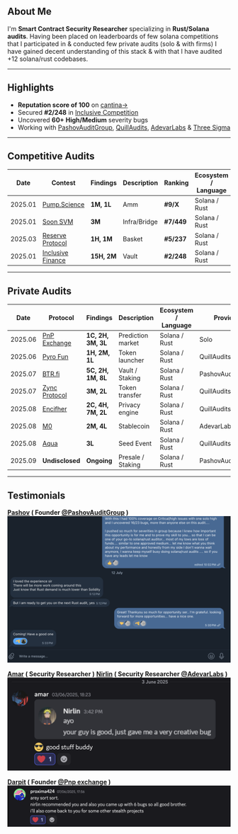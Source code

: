 ## About Me 
I'm **Smart Contract Security Researcher** specializing in **Rust/Solana audits**.  Having been placed on leaderboards of few solana competitions that I participated in & conducted few private audits (solo & with firms) I have gained decent understanding of this stack & with that I have audited +12 solana/rust codebases.

---

## Highlights

-  **Reputation score of 100** on [cantina→](https://cantina.xyz/u/chitresh)
-  Secured **#2/248** in [Inclusive Competition](https://cantina.xyz/competitions/3eff5a8f-b73a-4cfe-8c54-546b475548f0)
-  Uncovered **60+ High/Medium** severity bugs
-  Working with [PashovAuditGroup](https://x.com/PashovAuditGrp), [QuillAudits](https://x.com/QuillAudits_AI), [AdevarLabs](https://x.com/AdevarLabs) & [Three Sigma](https://x.com/threesigmaxyz)

---

## Competitive Audits

|  Date |  Contest |  Findings |  Description |  Ranking |  Ecosystem / Language |
|------|-----------|-------------|----------------|------------|------------------------|
| 2025.01   | [Pump.Science](https://code4rena.com/audits/2025-01-pump-science) | **1M, 1L** | Amm | **#9/X** | Solana / Rust | 
| 2025.01   | [Soon SVM](https://cantina.xyz/competitions/08c2b0b4-8449-4136-82a2-7074ccdfffac) | **3M** | Infra/Bridge | **#7/449** | Solana / Rust |
| 2025.03   | [Reserve Protocol](https://cantina.xyz/competitions/8b94becd-54e7-41cd-88e6-caae7becc76a) | **1H, 1M** | Basket | **#5/237** | Solana / Rust |
| 2025.01   | [Inclusive Finance](https://cantina.xyz/competitions/3eff5a8f-b73a-4cfe-8c54-546b475548f0) | **15H, 2M** | Vault | **#2/248**  | Solana / Rust |

---

## Private Audits

|  Date |  Protocol     |  Findings           |  Description     |  Ecosystem / Language |  Provider       |  Report                                                                 |
|------|----------------|----------------------|-------------------|------------------------|------------------|--------------------------------------------------------------------------|
| 2025.06   | [PnP Exchange](https://pnp.exchange) | **1C, 2H, 3M, 3L** | Prediction market      | Solana / Rust      | Solo             | [Link](https://github.com/ctrusonchain/ctrusonchain/blob/main/reports/pnpreport.md) |
| 2025.06   | [Pyro Fun](https://pyro.fun/)        | **1H, 2M, 1L**         | Token launcher         | Solana / Rust      | QuillAudits       | *Not public*                                                               |
| 2025.07   | [BTR.fi](https://btr.fi/)            | **5C, 2H, 1M, 8L** | Vault / Staking        | Solana / Rust      | PashovAuditGroup  | *Not public*                                                               |
| 2025.07   | [Zync Protocol](https://zynklabs.xyz/) | **3M, 2L**        | Token transfer                | Solana / Rust      | QuillAudits           | *Not public*                                                               |
| 2025.08   | [Encifher](https://encifher.io/)                | **2C, 4H, 7M, 2L**        | Privacy engine                | Solana / Rust      | QuillAudits          | *Not public*                                                               |
| 2025.08   | [M0](https://www.m0.org/)                | **2M, 4L**     | Stablecoin               | Solana / Rust      | AdevarLabs         | *Not public*                                                               |
| 2025.08   |     [Aqua](https://aquabot.io)           |       **3L**               |        Seed Event           |           Solana / Rust             |     QuillAudits             |            *Not public*                                                              |
| 2025.09   | **Undisclosed**           | **Ongoing** | Presale / Staking        | Solana / Rust      | PashovAuditGroup  | *Not public*                                                               |

---

## Testimonials
**[Pashov](https://x.com/pashovkrum) ( Founder [@PashovAuditGroup](https://x.com/PashovAuditGrp) )**
![Pashov's Testimonial](testimonials/testimony3.png)

**[Amar](https://x.com/amarfares_) ( Security Researcher )**
**[Nirlin](https://x.com/0xnirlin) ( Security Researcher [@AdevarLabs](https://x.com/AdevarLabs) )**
![testimonial](/testimonials/testimony2.png)

**[Darpit](https://x.com/proxima424) ( Founder [@Pnp exchange](https://x.com/predictandpump) )**
![Darpit's testimonial](/testimonials/testimony1.png)

